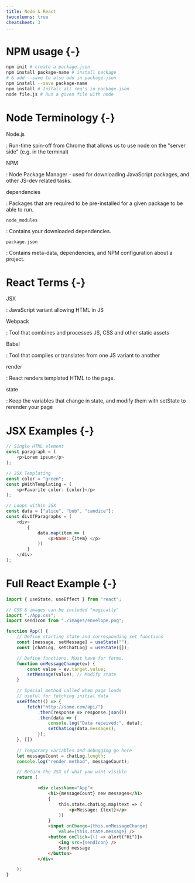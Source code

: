 ```yaml
---
title: Node & React
twocolumns: true
cheatsheet: 3
...
```




# NPM usage {-}

```bash
npm init # create a package.json
npm install package-name # install package
# & add --save to also add in package.json
npm install --save package-name
npm install # Install all req's in package.json
node file.js # Run a given file with node
```


# Node Terminology {-}

Node.js

:   Run-time spin-off from Chrome that allows us to use node on the "server
side" (e.g. in the terminal)

NPM

:   Node Package Manager - used for downloading JavaScript packages, and other
JS-dev related tasks.


dependencies

:   Packages that are required to be pre-installed for a given package to be
able to run.


`node_modules`

:   Contains your  downloaded dependencies.


`package.json`

:   Contains meta-data, dependencies, and NPM configuration about a
project.




# React Terms {-}

JSX

:   JavaScript variant allowing HTML in JS

Webpack

:   Tool that combines and processes JS, CSS and other static assets


Babel

:   Tool that compiles or translates from one JS variant to another


render

:   React renders templated HTML to the page.


state

:   Keep the variables that change in state, and modify them with setState to
rerender your page


# JSX Examples {-}

```javascript
// Single HTML element
const paragraph = (
    <p>Lorem ipsum</p>
);
```

```javascript
// JSX Templating
const color = "green";
const pWithTemplating = (
    <p>Favorite color: {color}</p>
);
```

```javascript
// Loops within JSX
const data = ["alice", "bob", "candice"];
const divOfParagraphs = (
    <div>
        {
            data.map(item => (
                <p>Name: {item} </p>
            ))
        }
    </div>
);
```

# Full React Example {-}

```javascript
import { useState, useEffect } from "react";

// CSS & images can be included "magically"
import "./App.css";
import sendIcon from "./images/envelope.png";

function App() {
    // Define starting state and corresponding set functions
    const [message, setMessage] = useState("");
    const [chatLog, setChatLog] = useState([]);

    // Define functions. Must have for forms.
    function onMessageChange(ev) {
        const value = ev.target.value;
        setMessage(value); // Modify state
    }

    // Special method called when page loads
    // useful for fetching initial data
    useEffect(() => {
        fetch("http://some.com/api/")
            .then(response => response.json())
            .then(data => {
                console.log("Data received:", data);
                setChatLog(data.messages);
            });
    }, [])
 
    // Temporary variables and debugging go here
    let messageCount = chatLog.length;
    console.log("render method", messageCount);

    // Return the JSX of what you want visible
    return (
```

```html
            <div className="App">
                <h1>{messageCount} new messages</h1>
                {
                    this.state.chatLog.map(text => (
                        <p>Message: {text}</p>
                    ))
                }
                <input onChange={this.onMessageChange}
                    value={this.state.message} />
                <button onClick={() => alert("Hi")}>
                    <img src={sendIcon} />
                    Send message
                </button>
            </div>
```

```javascript
    );
}
```





